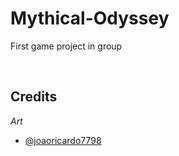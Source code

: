 # Mythical-Odyssey
First game project in group

<br>

## Credits

*Art*

- [@joaoricardo7798](https://pin.it/8WmPrHe)

